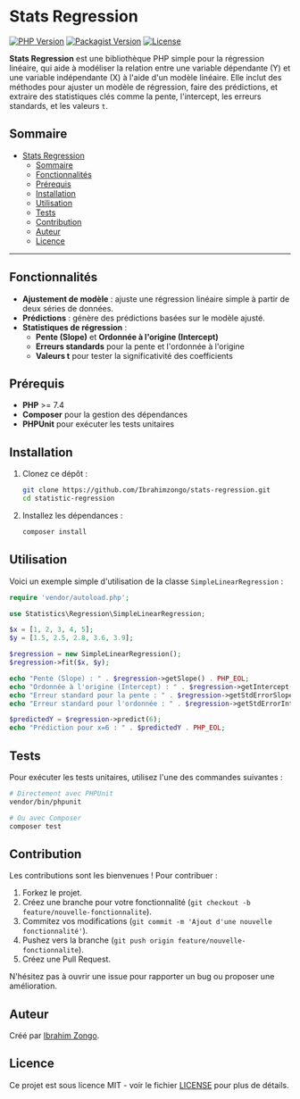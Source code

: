 
# Stats Regression

[![PHP Version](https://img.shields.io/badge/php-%3E%3D7.4-blue)](https://www.php.net/)
[![Packagist Version](https://img.shields.io/packagist/v/azongo/stats-regression)](https://packagist.org/packages/azongo/stats-regression)
[![License](https://img.shields.io/github/license/Ibrahimzongo/stats-regression)](LICENSE)

**Stats Regression** est une bibliothèque PHP simple pour la régression linéaire, qui aide à modéliser la relation entre une variable dépendante (Y) et une variable indépendante (X) à l'aide d'un modèle linéaire. Elle inclut des méthodes pour ajuster un modèle de régression, faire des prédictions, et extraire des statistiques clés comme la pente, l'intercept, les erreurs standards, et les valeurs `t`.

## Sommaire
- [Stats Regression](#stats-regression)
  - [Sommaire](#sommaire)
  - [Fonctionnalités](#fonctionnalités)
  - [Prérequis](#prérequis)
  - [Installation](#installation)
  - [Utilisation](#utilisation)
  - [Tests](#tests)
  - [Contribution](#contribution)
  - [Auteur](#auteur)
  - [Licence](#licence)

---

## Fonctionnalités

- **Ajustement de modèle** : ajuste une régression linéaire simple à partir de deux séries de données.
- **Prédictions** : génère des prédictions basées sur le modèle ajusté.
- **Statistiques de régression** :
  - **Pente (Slope)** et **Ordonnée à l'origine (Intercept)**
  - **Erreurs standards** pour la pente et l'ordonnée à l'origine
  - **Valeurs t** pour tester la significativité des coefficients

## Prérequis

- **PHP** >= 7.4
- **Composer** pour la gestion des dépendances
- **PHPUnit** pour exécuter les tests unitaires

## Installation

1. Clonez ce dépôt :
   ```bash
   git clone https://github.com/Ibrahimzongo/stats-regression.git
   cd statistic-regression
   ```
2. Installez les dépendances :
   ```bash
   composer install
   ```

## Utilisation

Voici un exemple simple d'utilisation de la classe `SimpleLinearRegression` :

```php
require 'vendor/autoload.php';

use Statistics\Regression\SimpleLinearRegression;

$x = [1, 2, 3, 4, 5];
$y = [1.5, 2.5, 2.8, 3.6, 3.9];

$regression = new SimpleLinearRegression();
$regression->fit($x, $y);

echo "Pente (Slope) : " . $regression->getSlope() . PHP_EOL;
echo "Ordonnée à l'origine (Intercept) : " . $regression->getIntercept() . PHP_EOL;
echo "Erreur standard pour la pente : " . $regression->getStdErrorSlope() . PHP_EOL;
echo "Erreur standard pour l'ordonnée : " . $regression->getStdErrorIntercept() . PHP_EOL;

$predictedY = $regression->predict(6);
echo "Prédiction pour x=6 : " . $predictedY . PHP_EOL;
```

## Tests

Pour exécuter les tests unitaires, utilisez l'une des commandes suivantes :

```bash
# Directement avec PHPUnit
vendor/bin/phpunit

# Ou avec Composer 
composer test
```

## Contribution

Les contributions sont les bienvenues ! Pour contribuer :

1. Forkez le projet.
2. Créez une branche pour votre fonctionnalité (`git checkout -b feature/nouvelle-fonctionnalite`).
3. Commitez vos modifications (`git commit -m 'Ajout d'une nouvelle fonctionnalité'`).
4. Pushez vers la branche (`git push origin feature/nouvelle-fonctionnalite`).
5. Créez une Pull Request.

N'hésitez pas à ouvrir une issue pour rapporter un bug ou proposer une amélioration.

## Auteur

Créé par [Ibrahim Zongo](https://github.com/Ibrahimzongo).

## Licence

Ce projet est sous licence MIT - voir le fichier [LICENSE](LICENSE) pour plus de détails.
